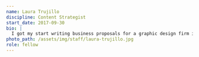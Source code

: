 ```yaml
---
name: Laura Trujillo
discipline: Content Strategist
start_date: 2017-09-30
bio: |
  I got my start writing business proposals for a graphic design firm in Washington, DC but came back to Texas after one too many blizzards. I received my MA in Rhetoric and Composition from Texas State University and pursued a freelance career&mdash;driving initial content strategy sessions, writing, and editing a variety of projects. I joined the DTI Fellows program because I wanted to help Austin become more accessible to her residents.
photo_path: /assets/img/staff/laura-trujillo.jpg
role: fellow
---
```

